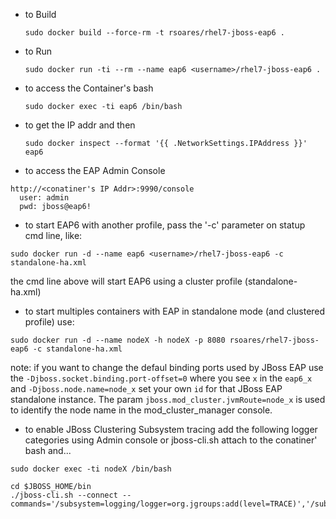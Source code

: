 * to Build

  ```sudo docker build --force-rm -t rsoares/rhel7-jboss-eap6 . ```

* to Run

  ```sudo docker run -ti --rm --name eap6 <username>/rhel7-jboss-eap6 .```

* to access the Container's bash

  ```sudo docker exec -ti eap6 /bin/bash```

* to get the IP addr and then

  ```sudo docker inspect --format '{{ .NetworkSettings.IPAddress }}' eap6```

* to access the EAP Admin Console

```
http://<conatiner's IP Addr>:9990/console
  user: admin
  pwd: jboss@eap6! 
```

* to start EAP6 with another profile, pass the '-c' parameter on statup cmd line, like:

```
sudo docker run -d --name eap6 <username>/rhel7-jboss-eap6 -c standalone-ha.xml
```

the cmd line above will start EAP6 using a cluster profile (standalone-ha.xml)


* to start multiples containers with EAP in standalone mode (and clustered profile) use:

```
sudo docker run -d --name nodeX -h nodeX -p 8080 rsoares/rhel7-jboss-eap6 -c standalone-ha.xml 

```

note: if you want to change the defaul binding ports used by JBoss EAP use the `-Djboss.socket.binding.port-offset=0` where you see `x` in the `eap6_x` and `-Djboss.node.name=node_x` set your own `id` for that JBoss EAP standalone instance. The param `jboss.mod_cluster.jvmRoute=node_x` is used to identify the node name in the mod_cluster_manager console.


* to enable JBoss Clustering Subsystem tracing add the following logger categories using Admin console or jboss-cli.sh
attach to the conatiner' bash and...

```
sudo docker exec -ti nodeX /bin/bash

cd $JBOSS_HOME/bin
./jboss-cli.sh --connect --commands='/subsystem=logging/logger=org.jgroups:add(level=TRACE)','/subsystem=logging/logger=org.infinispan:add(level=TRACE)'
```

